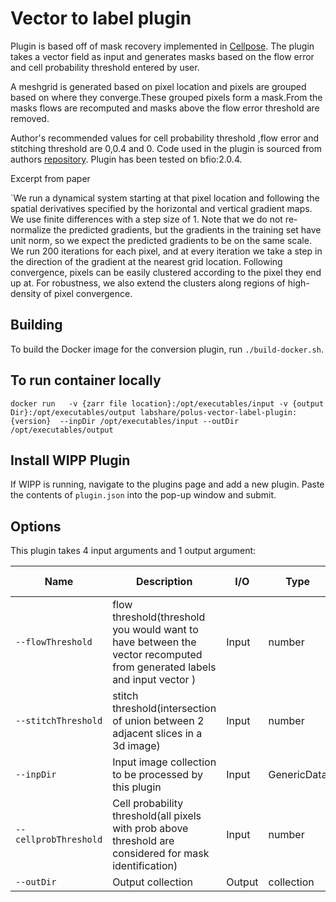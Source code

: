 # Vector to label plugin
Plugin is based off of mask recovery implemented in [Cellpose](https://www.biorxiv.org/content/10.1101/2020.02.02.931238v1). 
The plugin takes a vector field as input and generates masks based on the flow error and cell probability threshold entered 
by user.

A meshgrid is generated based on pixel location and pixels are grouped based on where they converge.These grouped pixels 
form a mask.From the masks flows are recomputed and masks above the flow error threshold are removed.
  
Author's recommended values for cell probability threshold ,flow error and stitching threshold are 0,0.4 and 0. 
Code used in the plugin is sourced from authors [repository](https://github.com/MouseLand/cellpose/tree/master/cellpose).
Plugin has been tested on bfio:2.0.4.

Excerpt from paper

`We run a dynamical system starting at that pixel location and following the spatial derivatives specified by the horizontal and vertical gradient maps.
We use finite differences with a step size of 1. Note that we do not re-normalize the predicted gradients, but the gradients in the training set have unit norm, so we expect the predicted gradients to be on the same scale. 
We run 200 iterations for each pixel, and at every iteration we take a step in the direction of the gradient at the nearest grid location.
Following convergence, pixels can be easily clustered according to the pixel they end up at. For robustness, we also extend the clusters along regions of high-density of pixel convergence.

## Building

To build the Docker image for the conversion plugin, run
`./build-docker.sh`.

## To run container locally
  `docker run   -v {zarr file location}:/opt/executables/input -v {output Dir}:/opt/executables/output labshare/polus-vector-label-plugin:{version}  --inpDir /opt/executables/input --outDir /opt/executables/output` 

## Install WIPP Plugin

If WIPP is running, navigate to the plugins page and add a new plugin. Paste the contents of `plugin.json` into the pop-up window and submit.

## Options

This plugin takes 4 input arguments and 1 output argument:

| Name          | Description             | I/O    | Type   | Default values    |   
|---------------|-------------------------|--------|--------|--------|
| `--flowThreshold` | flow threshold(threshold  you would want to  have between the  vector recomputed from generated labels and input vector )| Input | number | 0.8   | 
| `--stitchThreshold` | stitch threshold(intersection of union between 2 adjacent slices in a  3d image) | Input | number |   0 | 
| `--inpDir` | Input image collection to be processed by this plugin | Input | GenericData | n/a  | 
| `--cellprobThreshold` | Cell probability threshold(all pixels with prob above threshold are considered for mask identification) | Input | number |   0 | 
| `--outDir` | Output collection | Output | collection | n/a  | 

